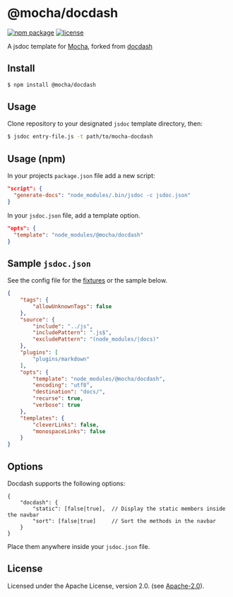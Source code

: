 # @mocha/docdash
[![npm package](https://img.shields.io/npm/v/@mocha/docdash.svg)](https://www.npmjs.com/package/@mocha/docdash)
[![license](https://img.shields.io/npm/l/@mocha/docdash.svg)](LICENSE.md)

A jsdoc template for [Mocha](https://mochajs.org), forked from [docdash](http://clenemt.github.io/docdash/)


## Install

```bash
$ npm install @mocha/docdash
```

## Usage
Clone repository to your designated `jsdoc` template directory, then:

```bash
$ jsdoc entry-file.js -t path/to/mocha-docdash
```

## Usage (npm)
In your projects `package.json` file add a new script:

```json
"script": {
  "generate-docs": "node_modules/.bin/jsdoc -c jsdoc.json"
}
```

In your `jsdoc.json` file, add a template option.

```json
"opts": {
  "template": "node_modules/@mocha/docdash"
}
```

## Sample `jsdoc.json`
See the config file for the [fixtures](fixtures/fixtures.conf.json) or the sample below.

```json
{
    "tags": {
        "allowUnknownTags": false
    },
    "source": {
        "include": "../js",
        "includePattern": ".js$",
        "excludePattern": "(node_modules/|docs)"
    },
    "plugins": [
        "plugins/markdown"
    ],
    "opts": {
        "template": "node_modules/@mocha/docdash",
        "encoding": "utf8",
        "destination": "docs/",
        "recurse": true,
        "verbose": true
    },
    "templates": {
        "cleverLinks": false,
        "monospaceLinks": false
    }
}
```

## Options
Docdash supports the following options:

```
{
    "docdash": {
        "static": [false|true],  // Display the static members inside the navbar
        "sort": [false|true]     // Sort the methods in the navbar
    }
}
```

Place them anywhere inside your `jsdoc.json` file.


## License
Licensed under the Apache License, version 2.0. (see [Apache-2.0](LICENSE.md)).
